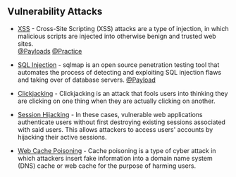 ## Vulnerability Attacks

- [XSS](https://github.com/daffainfo/AllAboutBugBounty/blob/master/Cross%20Site%20Scripting.md) - Cross-Site Scripting (XSS) attacks are a type of injection, in which malicious scripts are injected into otherwise benign and trusted web sites. <br>
[@Payloads](https://github.com/payloadbox/xss-payload-list/blob/master/Intruder/xss-payload-list.txt)
[@Practice](https://prompt.ml/0)

- [SQL Injection](https://github.com/sqlmapproject/sqlmap) - sqlmap is an open source penetration testing tool that automates the process of detecting and exploiting SQL injection flaws and taking over of database servers. 
[@Payload](https://github.com/payloadbox/sql-injection-payload-list)

- [Clickjacking](https://github.com/D4Vinci/Clickjacking-Tester) - Clickjacking is an attack that fools users into thinking they are clicking on one thing when they are actually clicking on another. 

- [Session Hijacking](https://github.com/OWASP/www-project-web-security-testing-guide/blob/master/v41/4-Web_Application_Security_Testing/06-Session_Management_Testing/03-Testing_for_Session_Fixation.md) - In these cases, vulnerable web applications authenticate users without first destroying existing sessions associated with said users. This allows attackers to access users' accounts by hijacking their active sessions. 

- [Web Cache Poisoning](https://portswigger.net/web-security/web-cache-poisoning) - Cache poisoning is a type of cyber attack in which attackers insert fake information into a domain name system (DNS) cache or web cache for the purpose of harming users.